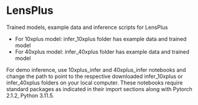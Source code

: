 # LensPlus
Trained models, example data and inference scripts for LensPlus
 * For 10xplus model: infer_10xplus folder has example data and trained model
 * For 40xplus model: infer_40xplus folder has example data and trained model

For demo inference, use 10xplus_infer and 40xplus_infer notebooks and change the path to point to the respective downloaded infer_10xplus or infer_40xplus folders on your local computer.
These notebooks require standard packages as indicated in their import sections along with Pytorch 2.1.2, Python 3.11.5. 
